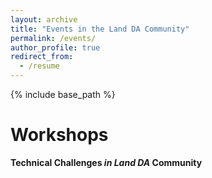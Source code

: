 ```yaml
---
layout: archive
title: "Events in the Land DA Community"
permalink: /events/
author_profile: true
redirect_from:
  - /resume
---
```


{% include base_path %}

Workshops
======
**Technical Challenges *in Land DA* Community**
